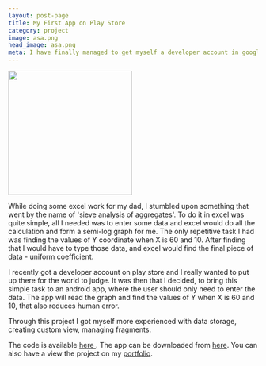 ```yaml
---
layout: post-page
title: My First App on Play Store
category: project
image: asa.png
head_image: asa.png
meta: I have finally managed to get myself a developer account in google play store, and have launched an app.
---
```


<img src="{{site.baseurl}}/img/{{page.head_image}}" width="250px" height="250px"/>

While doing some excel work for my dad, I stumbled upon something that went by the name of 'sieve analysis of aggregates'. To do it in excel was quite simple, all I needed was to enter some data
and excel would do all the calculation and form a semi-log graph for me. The only repetitive task I had was finding the values of Y coordinate when X is 60 and 10.
After finding that I would have to type those data, and excel would find the final piece of data - uniform
coefficient.

I recently got a developer account on play store and I really wanted to put up there for the world to judge.
It was then that I decided, to bring this simple task to an android app, where the user should only need to
enter the data. The app will read the graph and find the values of Y when X is 60 and 10, that also
reduces human error.  

Through this project I got myself more experienced with data storage, creating custom view, managing
fragments.

The code is available <a href="http://github.com/rhemon/aggregatesieveanalysis"> here </a>. The app can
be downloaded from <a href="https://play.google.com/store/apps/details?id=io.github.rhemon.aggregatesieveanalysis"> here</a>. You can also have a view the project on my <a href="http://rhemon.github.io/portfolio/">portfolio</a>.
